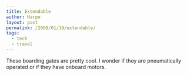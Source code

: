```yaml
---
title: Extendable
author: Harpo
layout: post
permalink: /2009/01/19/extendable/
tags:
  - tech
  - travel
---
```

These boarding gates are pretty cool. I wonder if they are pneumatically operated or if they have onboard motors.